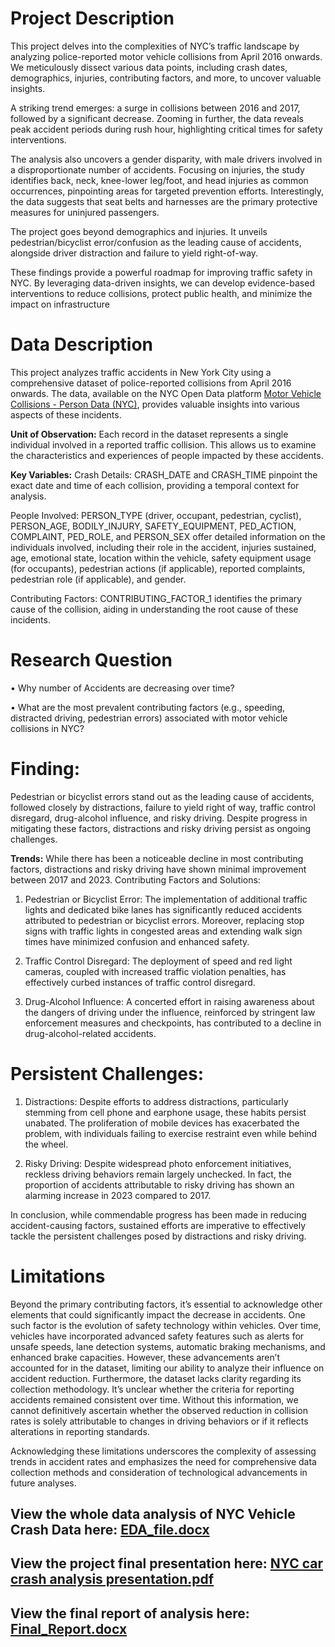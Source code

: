 # Project Description

This project delves into the complexities of NYC’s traffic landscape by analyzing police-reported motor vehicle collisions from April 2016 onwards. We meticulously dissect various data points, including crash dates, demographics, injuries, contributing factors, and more, to uncover valuable insights.

A striking trend emerges: a surge in collisions between 2016 and 2017, followed by a significant decrease. Zooming in further, the data reveals peak accident periods during rush hour, highlighting critical times for safety interventions.

The analysis also uncovers a gender disparity, with male drivers involved in a disproportionate number of accidents. Focusing on injuries, the study identifies back, neck, knee-lower leg/foot, and head injuries as common occurrences, pinpointing areas for targeted prevention efforts. Interestingly, the data suggests that seat belts and harnesses are the primary protective measures for uninjured passengers.

The project goes beyond demographics and injuries. It unveils pedestrian/bicyclist error/confusion as the leading cause of accidents, alongside driver distraction and failure to yield right-of-way.

These findings provide a powerful roadmap for improving traffic safety in NYC. By leveraging data-driven insights, we can develop evidence-based interventions to reduce collisions, protect public health, and minimize the impact on infrastructure

# Data Description
This project analyzes traffic accidents in New York City using a comprehensive dataset of police-reported collisions from April 2016 onwards. The data, available on the NYC Open Data platform [Motor Vehicle Collisions - Person Data (NYC)](https://data.cityofnewyork.us/Public-Safety/Motor-Vehicle-Collisions-Person/f55k-p6yu/about_data), provides valuable insights into various aspects of these incidents.

**Unit of Observation:**
Each record in the dataset represents a single individual involved in a reported traffic collision. This allows us to examine the characteristics and experiences of people impacted by these accidents.

**Key Variables:**
Crash Details: CRASH_DATE and CRASH_TIME pinpoint the exact date and time of each collision, providing a temporal context for analysis.

People Involved: PERSON_TYPE (driver, occupant, pedestrian, cyclist), PERSON_AGE, BODILY_INJURY, SAFETY_EQUIPMENT, PED_ACTION, COMPLAINT, PED_ROLE, and PERSON_SEX offer detailed information on the individuals involved, including their role in the accident, injuries sustained, age, emotional state, location within the vehicle, safety equipment usage (for occupants), pedestrian actions (if applicable), reported complaints, pedestrian role (if applicable), and gender.

Contributing Factors: CONTRIBUTING_FACTOR_1 identifies the primary cause of the collision, aiding in understanding the root cause of these incidents.

# Research Question
•	Why number of Accidents are decreasing over time?

•	What are the most prevalent contributing factors (e.g., speeding, distracted driving, pedestrian errors) associated with motor vehicle collisions in NYC?

# Finding:
Pedestrian or bicyclist errors stand out as the leading cause of accidents, followed closely by distractions, failure to yield right of way, traffic control disregard, drug-alcohol influence, and risky driving. Despite progress in mitigating these factors, distractions and risky driving persist as ongoing challenges.

**Trends:** While there has been a noticeable decline in most contributing factors, distractions and risky driving have shown minimal improvement between 2017 and 2023.
Contributing Factors and Solutions: 

1. Pedestrian or Bicyclist Error: The implementation of additional traffic lights and dedicated bike lanes has significantly reduced accidents attributed to pedestrian or bicyclist errors. Moreover, replacing stop signs with traffic lights in congested areas and extending walk sign times have minimized confusion and enhanced safety.
   
3.	Traffic Control Disregard: The deployment of speed and red light cameras, coupled with increased traffic violation penalties, has effectively curbed instances of traffic control disregard.
   
5.	Drug-Alcohol Influence: A concerted effort in raising awareness about the dangers of driving under the influence, reinforced by stringent law enforcement measures and checkpoints, has contributed to a decline in drug-alcohol-related accidents.
   
# Persistent Challenges: 
1. Distractions: Despite efforts to address distractions, particularly stemming from cell phone and earphone usage, these habits persist unabated. The proliferation of mobile devices has exacerbated the problem, with individuals failing to exercise restraint even while behind the wheel.
   
3.	Risky Driving: Despite widespread photo enforcement initiatives, reckless driving behaviors remain largely unchecked. In fact, the proportion of accidents attributable to risky driving has shown an alarming increase in 2023 compared to 2017.
   
In conclusion, while commendable progress has been made in reducing accident-causing factors, sustained efforts are imperative to effectively tackle the persistent challenges posed by distractions and risky driving.

# Limitations

Beyond the primary contributing factors, it’s essential to acknowledge other elements that could significantly impact the decrease in accidents. One such factor is the evolution of safety technology within vehicles. Over time, vehicles have incorporated advanced safety features such as alerts for unsafe speeds, lane detection systems, automatic braking mechanisms, and enhanced brake capacities. However, these advancements aren’t accounted for in the dataset, limiting our ability to analyze their influence on accident reduction.
Furthermore, the dataset lacks clarity regarding its collection methodology. It’s unclear whether the criteria for reporting accidents remained consistent over time. Without this information, we cannot definitively ascertain whether the observed reduction in collision rates is solely attributable to changes in driving behaviors or if it reflects alterations in reporting standards.

Acknowledging these limitations underscores the complexity of assessing trends in accident rates and emphasizes the need for comprehensive data collection methods and consideration of technological advancements in future analyses.

## View the whole data analysis of NYC Vehicle Crash Data here: [EDA_file.docx](https://github.com/user-attachments/files/15910815/EDA_file.docx)

## View the project final presentation here: [NYC car crash analysis presentation.pdf](https://github.com/user-attachments/files/15910443/nyc-car-crash-analysis-presentation.pdf)

## View the final report of analysis here: [Final_Report.docx](https://github.com/user-attachments/files/15910864/Final_Report.docx) 
